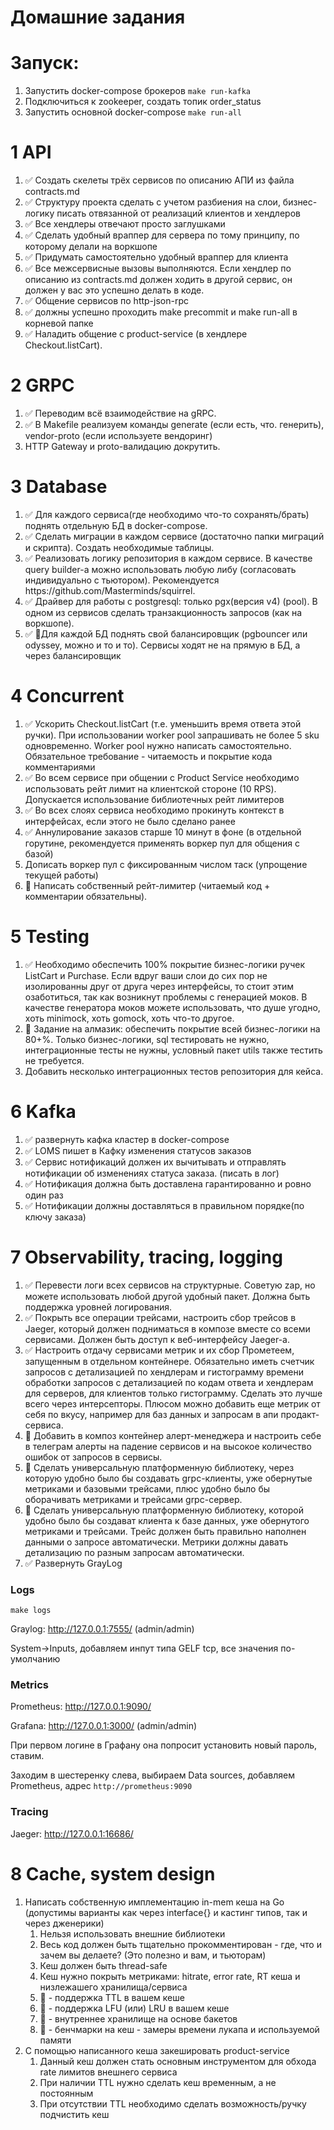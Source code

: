 # Домашние задания

# Запуск:
1. Запустить docker-compose брокеров ```make run-kafka```
2. Подключиться к zookeeper, создать топик order_status
3. Запустить основной docker-compose ```make run-all```


# 1 API
<ol>
<li> ✅ Создать скелеты трёх сервисов по описанию АПИ из файла contracts.md
<li> ✅ Структуру проекта сделать с учетом разбиения на слои, бизнес-логику писать отвязанной от реализаций клиентов и хендлеров
<li> ✅ Все хендлеры отвечают просто заглушками
<li> ✅ Сделать удобный враппер для сервера по тому принципу, по которому делали на воркшопе
<li> ✅ Придумать самостоятельно удобный враппер для клиента
<li> ✅ Все межсервисные вызовы выполняются. Если хендлер по описанию из contracts.md должен ходить в другой сервис, он должен у вас это успешно делать в коде.
<li> ✅ Общение сервисов по http-json-rpc
<li> ✅ должны успешно проходить make precommit и make run-all в корневой папке
<li> ✅ Наладить общение с product-service (в хендлере Checkout.listCart). 
</ol>

# 2 GRPC
<ol>
<li>✅ Переводим всё взаимодействие на gRPC.
<li>✅ В Makefile реализуем команды generate (если есть, что. генерить), vendor-proto (если используете вендоринг)
<li>HTTP Gateway и proto-валидацию докрутить.
</ol>

# 3 Database
<ol>
<li>✅ Для каждого сервиса(где необходимо что-то сохранять/брать) поднять отдельную БД в docker-compose.

<li>✅ Сделать миграции в каждом сервисе (достаточно папки миграций и скрипта).
   Создать необходимые таблицы.

<li>✅ Реализовать логику репозитория в каждом сервисе.
   В качестве query builder-а можно использовать любую либу
(согласовать индивидуально с тьютором). 
Рекомендуется https://github.com/Masterminds/squirrel.

<li>✅ Драйвер для работы с postgresql: только pgx(версия v4) (pool).
   В одном из сервисов сделать транзакционность запросов (как на воркшопе).

<li>✅ 💎Для каждой БД поднять свой балансировщик 
(pgbouncer или odyssey, можно и то и то). 
Сервисы ходят не на прямую в БД, а через балансировщик
</ol>

# 4 Concurrent
<ol>
<li>✅ Ускорить Checkout.listCart (т.е. уменьшить время ответа этой ручки). При использовании worker pool запрашивать не более 5 sku одновременно. Worker pool нужно написать самостоятельно. Обязательное требование - читаемость и покрытие кода комментариями

<li>✅ Во всем сервисе при общении с Product Service необходимо использовать рейт лимит на клиентской стороне (10 RPS). Допускается использование библиотечных рейт лимитеров

<li>✅ Во всех слоях сервиса необходимо прокинуть контекст в интерфейсах, если этого не было сделано ранее

<li>✅ Аннулирование заказов старше 10 минут в фоне (в отдельной горутине, рекомендуется применять воркер пул для общения с базой)
<li> Дописать воркер пул с фиксированным числом таск (упрощение текущей работы)
<li>💎 Написать собственный рейт-лимитер (читаемый код + комментарии обязательны).
</ol>

# 5 Testing
<ol>
<li>✅ Необходимо обеспечить 100% покрытие бизнес-логики ручек ListCart и Purchase. 
Если вдруг ваши слои до сих пор не изолированны друг от друга через интерфейсы, 
то стоит этим озаботиться, так как возникнут проблемы с генерацией моков.
В качестве генератора моков можете использовать, что душе угодно, 
хоть minimock, хоть gomock, хоть что-то другое.
<li>💎 Задание на алмазик: обеспечить покрытие всей бизнес-логики на 80+%. 
Только бизнес-логики, sql тестировать не нужно, интеграционные тесты не нужны, 
условный пакет utils также тестить не требуется.
<li> Добавить несколько интеграционных тестов репозитория для кейса.
</ol>

# 6 Kafka
<ol>
<li>✅ развернуть кафка кластер в docker-compose
<li>✅ LOMS пишет в Кафку изменения статусов заказов
<li>✅ Сервис нотификаций должен их вычитывать и отправлять нотификации об изменениях статуса заказа. (писать в лог)
<li>✅ Нотификация должна быть доставлена гарантированно и ровно один раз
<li>✅ Нотификации должны доставляться в правильном порядке(по ключу заказа)
</ol>

# 7 Observability, tracing, logging
<ol>
<li>✅ Перевести логи всех сервисов на структурные. Советую zap, но можете использовать любой другой удобный пакет. Должна быть поддержка уровней логирования.
<li>✅ Покрыть все операции трейсами, настроить сбор трейсов в Jaeger, который должен подниматься в композе вместе со всеми сервисами. Должен быть доступ к веб-интерфейсу Jaeger-а.
<li>✅ Настроить отдачу сервисами метрик и их сбор Прометеем, запущенным в отдельном контейнере. Обязательно иметь счетчик запросов с детализацией по хендлерам и гистограмму времени обработки запросов с детализацией по кодам ответа и хендлерам для серверов, для клиентов только гистограмму. Сделать это лучше всего через интерсепторы. Плюсом можно добавить еще метрик от себя по вкусу, например для баз данных и запросам в апи продакт-сервиса.
<li>💎 Добавить в композ контейнер алерт-менеджера и настроить себе в телеграм алерты на падение сервисов и на высокое количество ошибок от запросов в сервисы.
<li>💎 Сделать универсальную платформенную библиотеку, через которую удобно было бы создавать grpc-клиенты, уже обернутые метриками и базовыми трейсами, плюс удобно было бы оборачивать метриками и трейсами grpc-сервер.
<li>💎 Сделать универсальную платформенную библиотеку, которой удобно было бы создават клиента к базе данных, уже обернутого метриками и трейсами. Трейс должен быть правильно наполнен данными о запросе автоматически. Метрики должны давать детализацию по разным запросам автоматически.
<li>✅ Развернуть GrayLog
</ol>

### Logs

`make logs`

Graylog: http://127.0.0.1:7555/ (admin/admin)

System->Inputs, добавляем инпут типа GELF tcp, все значения по-умолчанию

### Metrics

Prometheus: http://127.0.0.1:9090/

Grafana: http://127.0.0.1:3000/ (admin/admin)

При первом логине в Графану она попросит установить новый пароль, ставим.

Заходим в шестеренку слева, выбираем Data sources, добавляем Prometheus, адрес `http://prometheus:9090`

### Tracing
Jaeger: http://127.0.0.1:16686/

# 8 Cache, system design
<ol>
    <li>Написать собственную имплементацию in-mem кеша на Go (допустимы варианты как через interface{} и кастинг типов, так и через дженерики)
        <ol>
            <li>Нельзя использовать внешние библиотеки
            <li>Весь код должен быть тщательно прокомментирован - где, что и зачем вы делаете? (Это полезно и вам, и тьюторам)
            <li>Кеш должен быть thread-safe
            <li>Кеш нужно покрыть метриками: hitrate, error rate, RT кеша и низлежашего хранилища/сервиса
            <li>💎 - поддержка TTL в вашем кеше
            <li>💎 - поддержка LFU (или) LRU в вашем кеше
            <li>💎 - внутреннее хранилище на основе бакетов
            <li>💎 - бенчмарки на кеш - замеры времени лукапа и используемой памяти
        </ol>
    </li>
    <li>С помощью написанного кеша закешировать product-service
        <ol>
            <li>Данный кеш должен стать основным инструментом для обхода rate лимитов внешнего сервиса
            <li>При наличии TTL нужно сделать кеш временным, а не постоянным
            <li>При отсутствии TTL необходимо сделать возможность/ручку подчистить кеш
        </ol>
</ol>